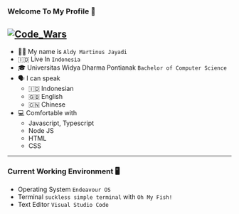 
### Welcome To My Profile 👋
[![Code_Wars](https://www.codewars.com/users/aldymartinus/badges/small)]()
----
- 🙋🏻 My name is `Aldy Martinus Jayadi`
- 🇮🇩 Live In `Indonesia`
- 🎓 Universitas Widya Dharma Pontianak `Bachelor of Computer Science` 
- 🗣️ I can speak
    - 🇮🇩 Indonesian
    - 🇬🇧 English
    - 🇨🇳 Chinese
- 💻 Comfortable with
    - Javascript, Typescript
    - Node JS
    - HTML
    - CSS
  
---

### Current Working Environment 🖥️
- Operating System `Endeavour OS`
- Terminal `suckless simple terminal` with `Oh My Fish!`
- Text Editor `Visual Studio Code`
